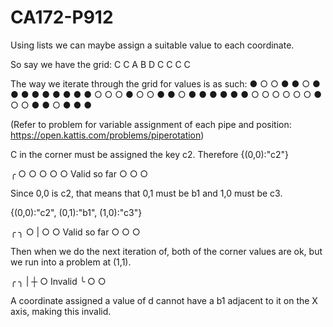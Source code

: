 # CA172-P912




Using lists we can maybe assign a suitable value to each coordinate.

So  say we have the grid:
C C A
B D C
C C C

The way we iterate through the grid for values is as such:
● ○ ○   ● ● ○   ● ● ●   ● ● ●   ● ● ●
○ ○ ○   ● ○ ○   ● ● ○   ● ● ●   ● ● ●
○ ○ ○   ○ ○ ○   ● ○ ○   ● ● ○   ● ● ●


(Refer to problem for variable assignment of each pipe and position:
https://open.kattis.com/problems/piperotation)

C in the corner must be assigned the key c2. Therefore
{(0,0):"c2"}

╭ ○ ○
○ ○ ○   Valid so far
○ ○ ○

Since 0,0 is c2, that means that 0,1 must be b1 and 1,0 must be c3.

{(0,0):"c2", (0,1):"b1", (1,0):"c3"}

╭ ╮ ○
| ○ ○   Valid so far
○ ○ ○

Then when we do the next iteration of, both of the corner values are ok, but we run into a problem at (1,1).

╭ ╮ 
| ┼ ○   Invalid
╰ ○ ○

A coordinate assigned a value of d cannot have a b1 adjacent to it on the X axis, making this invalid.
